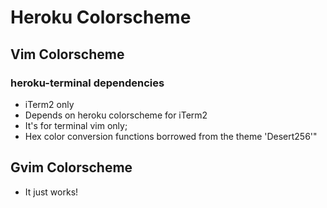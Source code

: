 Heroku Colorscheme
=========================

## Vim Colorscheme

### heroku-terminal dependencies
- iTerm2 only
- Depends on heroku colorscheme for iTerm2
- It's for terminal vim only;
- Hex color conversion functions borrowed from the theme 'Desert256'"

## Gvim Colorscheme
- It just works!

